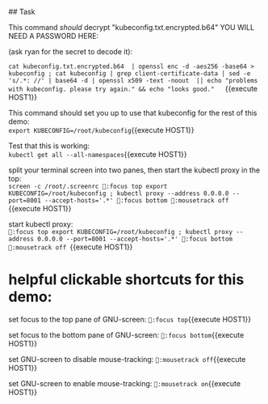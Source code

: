 ## Task

This command *should* decrypt "kubeconfig.txt.encrypted.b64" 
YOU WILL NEED A PASSWORD HERE:

(ask ryan for the secret to decode it):

`cat kubeconfig.txt.encrypted.b64  | openssl enc -d -aes256 -base64 > kubeconfig ; cat kubeconfig | grep client-certificate-data | sed -e 's/.*: //' | base64 -d | openssl x509 -text -noout  || echo "problems with kubeconfig. please try again." && echo "looks good."   `{{execute HOST1}}

This command should set you up to use that kubeconfig for the rest of this demo:<br>
`export KUBECONFIG=/root/kubeconfig`{{execute HOST1}}

Test that this is working:
<br>
`kubectl get all --all-namespaces`{{execute HOST1}}

split your terminal screen into two panes, then start the kubectl proxy in the top:
<br>
`screen -c /root/.screenrc:focus topexport KUBECONFIG=/root/kubeconfig ; kubectl proxy --address 0.0.0.0 --port=8001 --accept-hosts='.*':focus bottom:mousetrack off`{{execute HOST1}}

start kubectl proxy:
<br>
`:focus topexport KUBECONFIG=/root/kubeconfig ; kubectl proxy --address 0.0.0.0 --port=8001 --accept-hosts='.*':focus bottom:mousetrack off`{{execute HOST1}}

# helpful clickable shortcuts for this demo:
set focus to the top pane of GNU-screen:
`:focus top`{{execute HOST1}}

set focus to the bottom pane of GNU-screen:
`:focus bottom`{{execute HOST1}}

set GNU-screen to disable mouse-tracking:
`:mousetrack off`{{execute HOST1}}

set GNU-screen to enable mouse-tracking:
`:mousetrack on`{{execute HOST1}}

